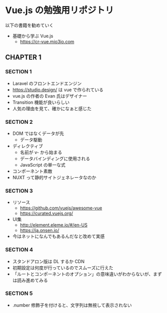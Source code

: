# Vue.js の勉強用リポジトリ
以下の書籍を勧めていく
- 基礎から学ぶ Vue.js
  - https://cr-vue.mio3io.com
  
## CHAPTER 1
### SECTION 1
- Laravel のフロントエンドエンジン
- https://studio.design/ は vue で作られている
- vue.js の作者の Evan 氏はデザイナー
- Transition 機能が良いらしい
- 人気の理由を見て、確かになぁと感じた

### SECTION 2
- DOM ではなくデータが先
  - データ駆動
- ディレクティブ
  - 名前が v- から始まる
  - データバインディングに使用される
  - JavaScript の単一な式
- コンポーネント素敵
- NUXT って静的サイトジェネレータなのか

### SECTION 3
- リソース
  - https://github.com/vuejs/awesome-vue
  - https://curated.vuejs.org/
- UI集
  - http://element.eleme.io/#/en-US
  - https://ja.onsen.io/
- 今はネットになんでもあるんだなと改めて実感

### SECTION 4
- スタンドアロン版は DL するか CDN
- 初期設定は何度が行っているのでスムーズに行えた
- 「ルートとコンポーネントのオプション」の意味違いがわからないが、まずは読み進めてみる

### SECTION 5
- .number 修飾子を付けると、文字列は無視して表示されない